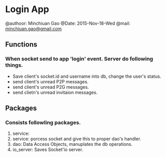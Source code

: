 # Login App

@authoor: Minchiuan Gao
@Date: 2015-Nov-18-Wed
@mail: minchiuan.gao@gmail.com

## Functions

### When socket send to app 'login' event. Server do following things.

+ Save client's socket.id and username into db, change the user's status.
+ send client's unread P2P messages.
+ send client's unread P2G messages.
+ send clietn's unread invitaion messages.

## Packages

### Consists followling packages.

1. service:
2. service: porcess socket and give this to proper dao's handler.
3. dao: Data Access Objects, manuplates the db operations.
4. io_server: Saves Socket'io server.
